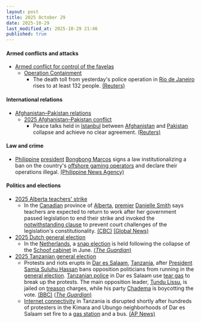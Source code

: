 ```yaml
---
layout: post
title: 2025 October 29
date: 2025-10-29
last_modified_at: 2025-10-29 21:46
published: true
---
```



#### Armed conflicts and attacks

* [Armed conflict for control of the favelas](https://en.wikipedia.org/wiki/Armed_conflict_for_control_of_the_favelas "Armed conflict for control of the favelas")
  * [Operation Containment](https://en.wikipedia.org/wiki/Operation_Containment "Operation Containment")
    * The death toll from yesterday's police operation in [Rio de Janeiro](https://en.wikipedia.org/wiki/Rio_de_Janeiro "Rio de Janeiro") rises to at least 132 people. [(Reuters)](https://www.reuters.com/world/americas/more-than-40-bodies-seen-street-after-rios-deadliest-police-operation-2025-10-29/)

#### International relations

* [Afghanistan–Pakistan relations](https://en.wikipedia.org/wiki/Afghanistan%E2%80%93Pakistan_relations "Afghanistan–Pakistan relations")
  * [2025 Afghanistan–Pakistan conflict](https://en.wikipedia.org/wiki/2025_Afghanistan%E2%80%93Pakistan_conflict "2025 Afghanistan–Pakistan conflict")
    * Peace talks held in [Istanbul](https://en.wikipedia.org/wiki/Istanbul "Istanbul") between [Afghanistan](https://en.wikipedia.org/wiki/Afghanistan "Afghanistan") and [Pakistan](https://en.wikipedia.org/wiki/Pakistan "Pakistan") collapse and achieve no clear agreement. [(Reuters)](https://www.reuters.com/world/asia-pacific/afghanistan-pakistan-peace-talks-failed-pakistan-minister-says-2025-10-28/)

#### Law and crime

* [Philippine](https://en.wikipedia.org/wiki/Philippines "Philippines") [president](https://en.wikipedia.org/wiki/President_of_the_Philippines "President of the Philippines") [Bongbong Marcos](https://en.wikipedia.org/wiki/Bongbong_Marcos "Bongbong Marcos") signs a law institutionalizing a ban on the country's [offshore gaming operators](https://en.wikipedia.org/wiki/Philippine_offshore_gaming_operator "Philippine offshore gaming operator") and declare their operations illegal. [(Philippine News Agency)](https://www.pna.gov.ph/articles/1262062)

#### Politics and elections

* [2025 Alberta teachers' strike](https://en.wikipedia.org/wiki/2025_Alberta_teachers%27_strike "2025 Alberta teachers' strike")
  * In the [Canadian](https://en.wikipedia.org/wiki/Canada "Canada") province of [Alberta](https://en.wikipedia.org/wiki/Alberta "Alberta"), [premier](https://en.wikipedia.org/wiki/Premier_of_Alberta "Premier of Alberta") [Danielle Smith](https://en.wikipedia.org/wiki/Danielle_Smith "Danielle Smith") says teachers are expected to return to work after her government passed legislation to end their strike and invoked the [notwithstanding clause](https://en.wikipedia.org/wiki/Section_33_of_the_Canadian_Charter_of_Rights_and_Freedoms "Section 33 of the Canadian Charter of Rights and Freedoms") to prevent court challenges of the legislation's constitutionality. [(CBC)](https://www.cbc.ca/news/canada/edmonton/alberta-teachers-back-to-work-bill-9.6955558) [(Global News)](https://globalnews.ca/news/11497842/alberta-passes-bill-end-teacher-strike/)
* [2025 Dutch general election](https://en.wikipedia.org/wiki/2025_Dutch_general_election "2025 Dutch general election")
  * In the [Netherlands](https://en.wikipedia.org/wiki/Netherlands "Netherlands"), a [snap election](https://en.wikipedia.org/wiki/2025_Dutch_general_election "2025 Dutch general election") is held following the collapse of the [Schoof cabinet](https://en.wikipedia.org/wiki/Schoof_cabinet "Schoof cabinet") in June. [(*The Guardian*)](https://www.theguardian.com/world/2025/oct/28/netherlands-polls-geert-wilders-faces-political-isolation)
* [2025 Tanzanian general election](https://en.wikipedia.org/wiki/2025_Tanzanian_general_election "2025 Tanzanian general election")
  * Protests and riots erupts in [Dar es Salaam](https://en.wikipedia.org/wiki/Dar_es_Salaam "Dar es Salaam"), [Tanzania](https://en.wikipedia.org/wiki/Tanzania "Tanzania"), after [President](https://en.wikipedia.org/wiki/President_of_Tanzania "President of Tanzania") [Samia Suluhu Hassan](https://en.wikipedia.org/wiki/Samia_Suluhu_Hassan "Samia Suluhu Hassan") bans opposition politicians from running in the [general election](https://en.wikipedia.org/wiki/2025_Tanzanian_general_election "2025 Tanzanian general election"). [Tanzanian police](https://en.wikipedia.org/wiki/Tanzania_Police_Force "Tanzania Police Force") in Dar es Salaam use [tear gas](https://en.wikipedia.org/wiki/Tear_gas "Tear gas") to break up the protests. The main opposition leader, [Tundu Lissu](https://en.wikipedia.org/wiki/Tundu_Lissu "Tundu Lissu"), is jailed on [treason](https://en.wikipedia.org/wiki/Treason "Treason") charges, while his party [Chadema](https://en.wikipedia.org/wiki/Chadema "Chadema") is boycotting the vote. [(BBC)](https://www.bbc.com/news/articles/cwy7124p544o) [(*The Guardian*)](https://www.theguardian.com/world/2025/oct/29/tanzania-election-president-samia-suluhu-hassan-poised-to-retain-power)
  * [Internet connectivity](https://en.wikipedia.org/wiki/Internet_connectivity "Internet connectivity") in Tanzania is disrupted shortly after hundreds of protesters in the Kimara and Ubungo neighborhoods of Dar es Salaam set fire to a [gas station](https://en.wikipedia.org/wiki/Gas_station "Gas station") and a bus. [(AP News)](https://apnews.com/article/tanzania-election-samia-suluhu-hassan-d897483abe5a34c1b02422e7adc5891a)
